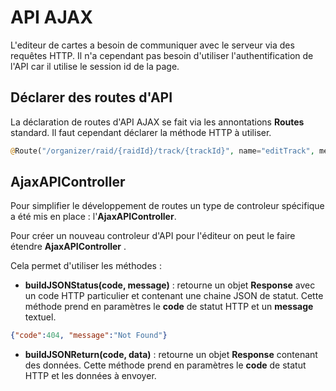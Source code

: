 # API AJAX

L'editeur de cartes a besoin de communiquer avec le serveur via des requêtes HTTP. Il n'a cependant pas besoin d'utiliser l'authentification de l'API car il utilise le session id de la page.



## Déclarer des routes d'API

La déclaration de routes d'API AJAX se fait via les annontations **Routes** standard. Il faut cependant déclarer la méthode HTTP à utiliser.

```php
@Route("/organizer/raid/{raidId}/track/{trackId}", name="editTrack", methods={"PATCH"})
```



## AjaxAPIController

Pour simplifier le développement de routes un type de controleur spécifique a été mis en place : l'**AjaxAPIController**.

Pour créer un nouveau controleur d'API pour l'éditeur on peut le faire étendre **AjaxAPIController** .

Cela permet d'utiliser les méthodes : 

- **buildJSONStatus(code, message)** : retourne un objet **Response** avec un code HTTP particulier et contenant une chaine JSON de statut. Cette méthode prend en paramètres le **code** de statut HTTP et un **message** textuel. 

```json
{"code":404, "message":"Not Found"}
```

- **buildJSONReturn(code, data)** : retourne un objet **Response** contenant des données. Cette méthode prend en paramètres  le **code** de statut HTTP et les données à envoyer.



